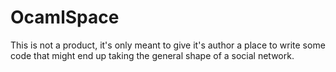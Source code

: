 # OcamlSpace

This is not a product, it's only meant to give it's author a place to
write some code that might end up taking the general shape of a social
network.
